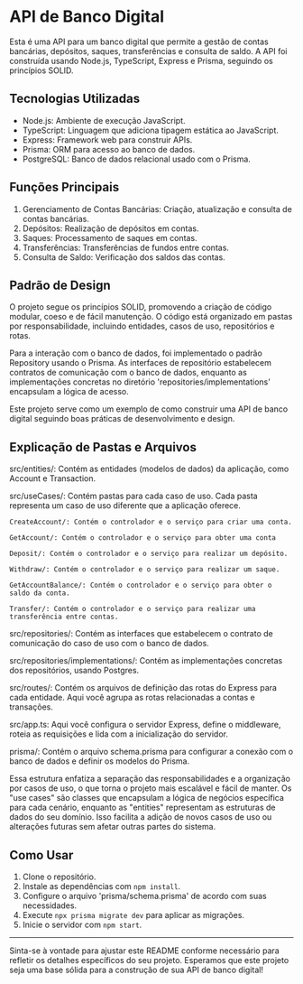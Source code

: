 # API de Banco Digital

Esta é uma API para um banco digital que permite a gestão de contas bancárias, depósitos, saques, transferências e consulta de saldo. A API foi construída usando Node.js, TypeScript, Express e Prisma, seguindo os princípios SOLID.

## Tecnologias Utilizadas

- Node.js: Ambiente de execução JavaScript.
- TypeScript: Linguagem que adiciona tipagem estática ao JavaScript.
- Express: Framework web para construir APIs.
- Prisma: ORM para acesso ao banco de dados.
- PostgreSQL: Banco de dados relacional usado com o Prisma.

## Funções Principais

1. Gerenciamento de Contas Bancárias: Criação, atualização e consulta de contas bancárias.
2. Depósitos: Realização de depósitos em contas.
3. Saques: Processamento de saques em contas.
4. Transferências: Transferências de fundos entre contas.
5. Consulta de Saldo: Verificação dos saldos das contas.

## Padrão de Design

O projeto segue os princípios SOLID, promovendo a criação de código modular, coeso e de fácil manutenção. O código está organizado em pastas por responsabilidade, incluindo entidades, casos de uso, repositórios e rotas.

Para a interação com o banco de dados, foi implementado o padrão Repository usando o Prisma. As interfaces de repositório estabelecem contratos de comunicação com o banco de dados, enquanto as implementações concretas no diretório 'repositories/implementations' encapsulam a lógica de acesso.

Este projeto serve como um exemplo de como construir uma API de banco digital seguindo boas práticas de desenvolvimento e design.

## Explicação de Pastas e Arquivos

src/entities/: Contém as entidades (modelos de dados) da aplicação, como Account e Transaction.

src/useCases/: Contém pastas para cada caso de uso. Cada pasta representa um caso de uso diferente que a aplicação oferece.

    CreateAccount/: Contém o controlador e o serviço para criar uma conta.

    GetAccount/: Contém o controlador e o serviço para obter uma conta 

    Deposit/: Contém o controlador e o serviço para realizar um depósito.

    Withdraw/: Contém o controlador e o serviço para realizar um saque.

    GetAccountBalance/: Contém o controlador e o serviço para obter o saldo da conta.

    Transfer/: Contém o controlador e o serviço para realizar uma transferência entre contas.

src/repositories/: Contém as interfaces que estabelecem o contrato de comunicação do caso de uso com o banco de dados.

src/repositories/implementations/: Contém as implementações concretas dos repositórios, usando Postgres.

src/routes/: Contém os arquivos de definição das rotas do Express para cada entidade. Aqui você agrupa as rotas relacionadas a contas e transações.

src/app.ts: Aqui você configura o servidor Express, define o middleware, roteia as requisições e lida com a inicialização do servidor.

prisma/: Contém o arquivo schema.prisma para configurar a conexão com o banco de dados e definir os modelos do Prisma.

Essa estrutura enfatiza a separação das responsabilidades e a organização por casos de uso, o que torna o projeto mais escalável e fácil de manter. Os "use cases" são classes que encapsulam a lógica de negócios específica para cada cenário, enquanto as "entities" representam as estruturas de dados do seu domínio. Isso facilita a adição de novos casos de uso ou alterações futuras sem afetar outras partes do sistema.


## Como Usar

1. Clone o repositório.
2. Instale as dependências com `npm install`.
3. Configure o arquivo 'prisma/schema.prisma' de acordo com suas necessidades.
4. Execute `npx prisma migrate dev` para aplicar as migrações.
5. Inicie o servidor com `npm start`.

---

Sinta-se à vontade para ajustar este README conforme necessário para refletir os detalhes específicos do seu projeto. Esperamos que este projeto seja uma base sólida para a construção de sua API de banco digital!
